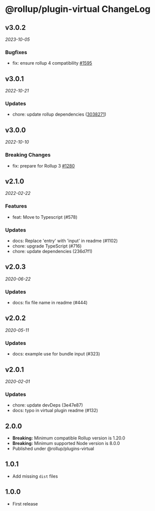 # @rollup/plugin-virtual ChangeLog

## v3.0.2

_2023-10-05_

### Bugfixes

- fix: ensure rollup 4 compatibility [#1595](https://github.com/rollup/plugins/pull/1595)

## v3.0.1

_2022-10-21_

### Updates

- chore: update rollup dependencies ([3038271](https://github.com/rollup/plugins/commit/303827191ede6b2e4eade96c6968ed16a587683f))

## v3.0.0

_2022-10-10_

### Breaking Changes

- fix: prepare for Rollup 3 [#1280](https://github.com/rollup/plugins/pull/1280)

## v2.1.0

_2022-02-22_

### Features

- feat: Move to Typescript (#578)

### Updates

- docs: Replace 'entry' with 'input' in readme (#1102)
- chore: upgrade TypeScript (#716)
- chore: update dependencies (236d7f1)

## v2.0.3

_2020-06-22_

### Updates

- docs: fix file name in readme (#444)

## v2.0.2

_2020-05-11_

### Updates

- docs: example use for bundle input (#323)

## v2.0.1

_2020-02-01_

### Updates

- chore: update devDeps (3e47e87)
- docs: typo in virtual plugin readme (#132)

## 2.0.0

- **Breaking:** Minimum compatible Rollup version is 1.20.0
- **Breaking:** Minimum supported Node version is 8.0.0
- Published under @rollup/plugins-virtual

## 1.0.1

- Add missing `dist` files

## 1.0.0

- First release
